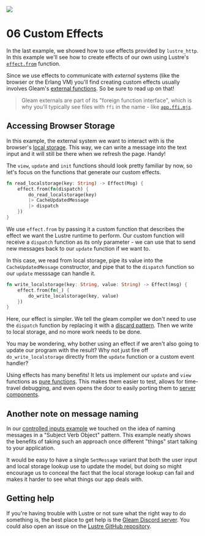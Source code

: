 ![](./header.png)

# 06 Custom Effects

In the last example, we showed how to use effects provided by `lustre_http`. In
this example we'll see how to create effects of our own using Lustre's
[`effect.from`](https://hexdocs.pm/lustre/lustre/effect.html#from)
function.

Since we use effects to communicate with _external_ systems (like the
browser or the Erlang VM) you'll find creating custom effects usually involves
Gleam's [external
functions](https://tour.gleam.run/everything/#advanced-features-externals). So
be sure to read up on that!

> Gleam externals are part of its "foreign function interface", which is why
> you'll typically see files with `ffi` in the name - like
> [`app.ffi.mjs`](./src/app.ffi.mjs).

## Accessing Browser Storage

In this example, the external system we want to interact with is the browser's
[local storage](https://developer.mozilla.org/en-US/docs/Web/API/Window/localStorage). This way, we can write a message into the text input and it will
still be there when we refresh the page. Handy!

The `view`, `update` and `init` functions should look pretty familiar by now, so
let's focus on the functions that generate our custom effects.

```rust
fn read_localstorage(key: String) -> Effect(Msg) {
    effect.from(fn(dispatch) {
        do_read_localstorage(key)
        |> CacheUpdatedMessage
        |> dispatch
    })
}
```

We use `effect.from` by passing it a custom function that describes the effect
we want the Lustre runtime to perform. Our custom function will receive a
`dispatch` function as its only parameter - we can use that to send new messages
back to our `update` function if we want to.

In this case, we read from local storage, pipe its value into the
`CacheUpdatedMessage` constructor, and pipe that to the `dispatch` function so
our `update` messsage can handle it.

```rust
fn write_localstorage(key: String, value: String) -> Effect(msg) {
    effect.from(fn(_) {
        do_write_localstorage(key, value)
    })
}
```

Here, our effect is simpler. We tell the gleam compiler we don't need to use the
`dispatch` function by replacing it with a [discard
pattern](https://tour.gleam.run/everything/#basics-discard-patterns). Then we
write to local storage, and no more work needs to be done.

You may be wondering, why bother using an effect if we aren't also going to update our program with the result? Why not just fire off `do_write_localstorage` directly from the `update` function or a custom event handler?

Using effects has many benefits! It lets us implement our `update` and `view` functions as [pure functions](https://en.wikipedia.org/wiki/Pure_function). This makes them easier to test, allows for time-travel debugging, and even opens the door to easily porting them to [server components](https://hexdocs.pm/lustre/lustre/server_component.html).

## Another note on message naming

In our [controlled inputs
example](https://github.com/lustre-labs/lustre/tree/main/examples/03-controlled-inputs)
we touched on the idea of naming messages in a "Subject Verb Object" pattern.
This example neatly shows the benefits of taking such an approach once different
"things" start talking to your application.

It would be easy to have a single `SetMessage` variant that both the user input
and local storage lookup use to update the model, but doing so might encourage
us to conceal the fact that the local storage lookup can fail and makes it
harder to see what things our app deals with.

## Getting help

If you're having trouble with Lustre or not sure what the right way to do
something is, the best place to get help is the [Gleam Discord
server](https://discord.gg/Fm8Pwmy). You could also open an issue on the [Lustre
GitHub repository](https://github.com/lustre-labs/lustre/issues).
